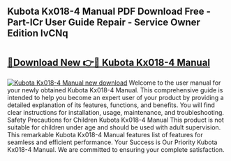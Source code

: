 ## Kubota Kx018-4 Manual PDF Download Free - Part-ICr User Guide Repair - Service Owner Edition lvCNq

# <h2><a href="http://bc91223.oget.top/?id=Kubota+Kx018-4+Manual">🔗Download New 👉🔴 Kubota Kx018-4 Manual</a></h2>

[![Kubota Kx018-4 Manual new download](https://i.imgur.com/5g1atiW.png)](http://bc91223.oget.top/?id=Kubota+Kx018-4+Manual)
Welcome to the user manual for your newly obtained Kubota Kx018-4 Manual. This comprehensive guide is intended to help you become an expert user of your product by providing a detailed explanation of its features, functions, and benefits. You will find clear instructions for installation, usage, maintenance, and troubleshooting. Safety Precautions for Children Kubota Kx018-4 Manual This product is not suitable for children under age and should be used with adult supervision. This remarkable Kubota Kx018-4 Manual features list of features for seamless and efficient performance. Your Success is Our Priority Kubota Kx018-4 Manual. We are committed to ensuring your complete satisfaction.
